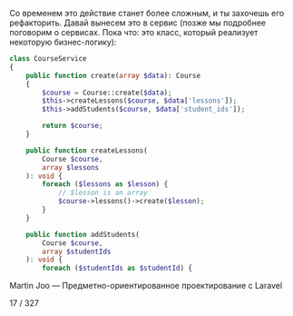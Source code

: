 Со временем это действие станет более сложным, и ты захочешь его рефакторить. Давай вынесем это в сервис (позже мы подробнее поговорим о сервисах. Пока что: это класс, который реализует некоторую бизнес-логику):

```php
class CourseService
{
    public function create(array $data): Course
    {
        $course = Course::create($data);
        $this->createLessons($course, $data['lessons']);
        $this->addStudents($course, $data['student_ids']);

        return $course;
    }

    public function createLessons(
        Course $course, 
        array $lessons
    ): void {
        foreach ($lessons as $lesson) {
            // $lesson is an array
            $course->lessons()->create($lesson);
        }
    }

    public function addStudents(
        Course $course, 
        array $studentIds
    ): void {
        foreach ($studentIds as $studentId) {     
```

Martin Joo — Предметно-ориентированное проектирование с Laravel

17 / 327
